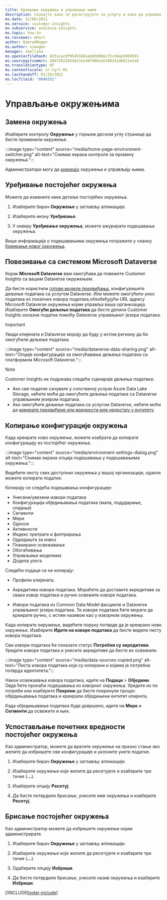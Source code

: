 ```yaml
---
title: Креирање окружења и управљање њима
description: Сазнајте како се региструјете за услугу и како да управљате окружењима.
ms.date: 12/06/2021
ms.service: customer-insights
ms.subservice: audience-insights
ms.topic: how-to
ms.reviewer: mhart
author: NimrodMagen
ms.author: nimagen
manager: shellyha
ms.openlocfilehash: 8251cac9f95455b61eb0300b6c72cd4ab2969591
ms.sourcegitcommit: 3807202283dd116a30f900a163d8141db621e5a8
ms.translationtype: HT
ms.contentlocale: sr-Cyrl-RS
ms.lasthandoff: 01/28/2022
ms.locfileid: "8046351"
---
```

# <a name="manage-environments"></a>Управљање окружењима



## <a name="switch-environments"></a>Замена окружења

Изаберите контролу **Окружење** у горњем десном углу странице да бисте променили окружење.

:::image type="content" source="media/home-page-environment-switcher.png" alt-text="Снимак екрана контроле за промену окружења.":::

Администратори могу да [креирају](create-environment.md) окружења и управљају њима.

## <a name="edit-an-existing-environment"></a>Уређивање постојећег окружења

Можете да измените неке детаље постојећих окружења.

1.  Изаберите бирач **Окружење** у заглављу апликације.

2.  Изаберите икону **Уређивање**.

3. У оквиру **Уређивање окружења**, можете ажурирати подешавања окружења.

Више информација о подешавањима окружења потражите у чланку [Креирање новог окружења](create-environment.md).

## <a name="connect-to-microsoft-dataverse"></a>Повезивање са системом Microsoft Dataverse
   
Корак **Microsoft Dataverse** вам омогућава да повежете Customer Insights са вашим Dataverse окружењем.

Да бисте користили [готове моделе предвиђања](predictions-overview.md#out-of-box-models), конфигуришите дељење података са услугом Dataverse. Или можете омогућити унос података из локалних извора података,обезбеђујући URL адресу Microsoft Dataverse окружења којим управља ваша организација. Изаберите **Омогући дељење података** да бисте делили Customer Insights излазне податке помоћу Dataverse управљаног језера података.

> [!IMPORTANT]
> Увиди клијената и Dataverse морају да буду у истом региону да би омогућили дељење података.

:::image type="content" source="media/dataverse-data-sharing.png" alt-text="Опције конфигурације за омогућавање дељења података са платформом Microsoft Dataverse.":::

> [!NOTE]
> Customer Insights не подржава следеће сценарије дељења података:
> - Ако све податке сачувате у сопственој услузи Azure Data Lake Storage, нећете моћи да омогућите дељење података са Dataverse управљаним језером података.
> - Ако омогућите дељење података са услугом Dataverse, нећете моћи да [креирате предвиђене или вредности које недостају у ентитету](predictions.md).

## <a name="copy-the-environment-configuration"></a>Копирање конфигурације окружења

Када креирате ново окружење, можете изабрати да копирате конфигурацију из постојећег окружења. 

:::image type="content" source="media/environment-settings-dialog.png" alt-text="Снимак екрана опција подешавања у подешавањима окружења.":::

Видећете листу свих доступних окружења у вашој организацији, одакле можете копирати податке.

Копирају се следећа подешавања конфигурације:

- Унесени/увезени извори података
- Конфигурација обједињавања података (мапа, подударање, спајање)
- Сегменти
- Мере
- Односи
- Активности
- Индекс претраге и филтрирања
- Одредишта за извоз
- Планирано освежавање
- Обогаћивања
- Управљање моделима
- Додела улога

Следећи подаци се *не* копирају:

- Профили клијената.
- Акредитиви извора података. Мораћете да доставите акредитиве за сваки извор података и ручно освежите изворе података.

- Извори података из Common Data Model фасцикле и Dataverse управљаног језера података. Те изворе података ћете морати да креирате ручно, с истим називом као у изворном окружењу.

Када копирате окружење, видећете поруку потврде да је креирано ново окружење. Изаберите **Идите на изворе података** да бисте видели листу извора података.

Сви извори података ће показати статус **Потребни су акредитиви**. Уредите изворе података и унесите акредитиве да бисте их освежили.

:::image type="content" source="media/data-sources-copied.png" alt-text="Листа извора података који су копирани и којима је потребна потврда идентитета.":::

Након освежавања извора података, идите на **Подаци** > **Обједини**. Овде ћете пронаћи подешавања из изворног окружења. Уредите их по потреби или изаберите **Покрени** да бисте покренули процес обједињавања података и креирали обједињени ентитет клијента.

Када обједињавање података буде довршено, идите на **Мере** и **Сегменти** да освежите и њих.

## <a name="reset-an-existing-environment"></a>Успостављање почетних вредности постојећег окружења

Као администратор, можете да вратите окружење на празно стање ако желите да избришете све конфигурације и уклоните унете податке.

1.  Изаберите бирач **Окружење** у заглављу апликације. 

2.  Изаберите окружење које желите да ресетујете и изаберите три тачке (**...**). 

3. Изаберите опцију **Ресетуј**. 

4.  Да бисте потврдили брисање, унесите име окружења и изаберите **Ресетуј**.

## <a name="delete-an-existing-environment"></a>Брисање постојећег окружења

Као администратор можете да избришете окружење којим администрирате.

1.  Изаберите бирач **Окружење** у заглављу апликације.

2.  Изаберите окружење које желите да ресетујете и изаберите три тачке (**...**). 

3. Одаберите опцију **Избриши**. 

4.  Да бисте потврдили брисање, унесите назив окружења и изаберите **Избриши**.


[!INCLUDE[footer-include](../includes/footer-banner.md)]
